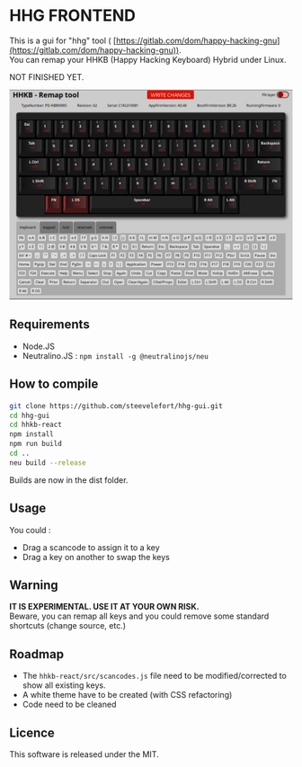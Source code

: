 # HHG FRONTEND

This is a gui for "hhg" tool ( [https://gitlab.com/dom/happy-hacking-gnu](https://gitlab.com/dom/happy-hacking-gnu)).  
You can remap your HHKB (Happy Hacking Keyboard) Hybrid under Linux.

NOT FINISHED YET.  

![](./screenshot.png)

## Requirements

- Node.JS
- Neutralino.JS : `npm install -g @neutralinojs/neu`

## How to compile

```sh
git clone https://github.com/steevelefort/hhg-gui.git
cd hhg-gui
cd hhkb-react
npm install
npm run build
cd ..
neu build --release
```
Builds are now in the dist folder.

## Usage

You could :
- Drag a scancode to assign it to a key
- Drag a key on another to swap the keys

## Warning

**IT IS EXPERIMENTAL. USE IT AT YOUR OWN RISK.**  
Beware, you can remap all keys and you could remove some standard shortcuts (change source, etc.)

## Roadmap

- The `hhkb-react/src/scancodes.js` file need to be modified/corrected to show all existing keys.
- A white theme have to be created (with CSS refactoring)
- Code need to be cleaned

## Licence

This software is released under the MIT.  




